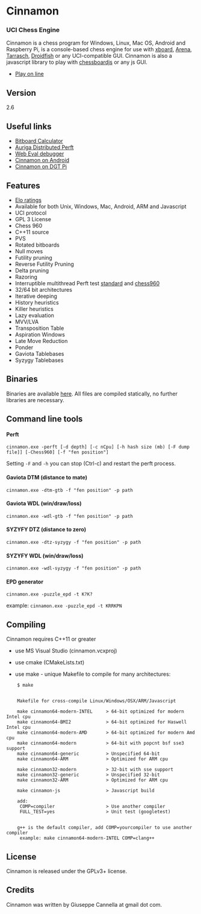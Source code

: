  Cinnamon
==========
### UCI Chess Engine


Cinnamon is a chess program for Windows, Linux, Mac OS, Android and Raspberry Pi, is a console-based chess engine for use with [xboard][4], [Arena][5], [Tarrasch][6], [Droidfish][7] or any UCI-compatible GUI. Cinnamon is also a javascript library to play with [chessboardjs][8] or any js GUI.

- [Play on line](https://gekomad.github.io/Cinnamon/)

Version
----------
2.6


Useful links
----------
- [Bitboard Calculator](https://gekomad.github.io/Cinnamon/BitboardCalculator/)
- [Auriga Distributed Perft](https://github.com/gekomad/Auriga)
- [Web Eval debugger](https://github.com/gekomad/chess-engine-eval-debugger)
- [Cinnamon on Android](https://play.google.com/store/apps/details?id=com.github.gekomad.cinnamonengine)
- [Cinnamon on DGT Pi](https://www.digitalgametechnology.com/index.php/products/revelation-ii/533-dgt-pi-chess-computer-for-dgt-e-boards)


Features
----------

- [Elo ratings][3]
- Available for both Unix, Windows, Mac, Android, ARM and Javascript
- UCI protocol
- GPL 3 License
- Chess 960
- C++11 source
- PVS
- Rotated bitboards
- Null moves
- Futility pruning
- Reverse Futility Pruning
- Delta pruning
- Razoring
- Interruptible multithread Perft test [standard][9] and [chess960][10]
- 32/64 bit architectures
- Iterative deeping
- History heuristics
- Killer heuristics
- Lazy evaluation
- MVV/LVA
- Transposition Table
- Aspiration Windows
- Late Move Reduction
- Ponder
- Gaviota Tablebases
- Syzygy Tablebases

Binaries
----------

Binaries are available [here][1].
All files are compiled statically, no further libraries are necessary.

Command line tools
----------
#### Perft
`cinnamon.exe -perft [-d depth] [-c nCpu] [-h hash size (mb) [-F dump file]] [-Chess960] [-f "fen position"] `

Setting `-F` and `-h` you can stop (Ctrl-c) and restart the perft process.


#### Gaviota DTM (distance to mate)

`cinnamon.exe -dtm-gtb -f "fen position" -p path`

#### Gaviota WDL (win/draw/loss)

`cinnamon.exe -wdl-gtb -f "fen position" -p path`

#### SYZYFY DTZ (distance to zero)

`cinnamon.exe -dtz-syzygy -f "fen position" -p path`

#### SYZYFY WDL (win/draw/loss)

`cinnamon.exe -wdl-syzygy -f "fen position" -p path`

#### EPD generator
`cinnamon.exe -puzzle_epd -t K?K?`

 example: `cinnamon.exe -puzzle_epd -t KRRKPN`

Compiling
---------

Cinnamon requires C++11 or greater

- use MS Visual Studio (cinnamon.vcxproj)

- use cmake (CMakeLists.txt)

- use make - unique Makefile to compile for many architectures:


```
    $ make


    Makefile for cross-compile Linux/Windows/OSX/ARM/Javascript

    make cinnamon64-modern-INTEL     > 64-bit optimized for modern Intel cpu
    make cinnamon64-BMI2             > 64-bit optimized for Haswell Intel cpu
    make cinnamon64-modern-AMD       > 64-bit optimized for modern Amd cpu
    make cinnamon64-modern           > 64-bit with popcnt bsf sse3 support
    make cinnamon64-generic          > Unspecified 64-bit
    make cinnamon64-ARM              > Optimized for ARM cpu

    make cinnamon32-modern           > 32-bit with sse support
    make cinnamon32-generic          > Unspecified 32-bit
    make cinnamon32-ARM              > Optimized for ARM cpu

    make cinnamon-js                 > Javascript build

    add:
     COMP=compiler                   > Use another compiler
     FULL_TEST=yes                   > Unit test (googletest)


    g++ is the default compiler, add COMP=yourcompiler to use another compiler
     example: make cinnamon64-modern-INTEL COMP=clang++

```

License
-------

Cinnamon is released under the GPLv3+ license.

Credits
-------

Cinnamon was written by Giuseppe Cannella at gmail dot com.

  [1]: https://github.com/gekomad/Cinnamon/releases
  [3]: https://www.computerchess.org.uk/ccrl/404/cgi/compare_engines.cgi?family=Cinnamon
  [4]: https://www.gnu.org/software/xboard
  [5]: http://www.playwitharena.de
  [6]: https://triplehappy.com
  [7]: https://play.google.com/store/apps/details?hl=it&id=org.petero.droidfish
  [8]: https://chessboardjs.com
  [9]: https://gekomad.github.io/Cinnamon/perft.html
  [10]: https://www.chessprogramming.org/Chess960_Perft_Results

